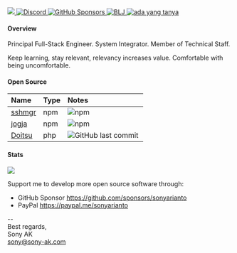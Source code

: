 <a href="https://sony-ak.com" target="_blank">
  <img src="https://komarev.com/ghpvc/?username=sonyarianto&color=blueviolet&style=flat">
</a>
<a href="https://discord.com/channels/1089563520988893306/1089563522100375604" target="_blank">
  <img alt="Discord" src="https://img.shields.io/discord/1089563520988893306">
</a>
<a href="https://github.com/sponsors/sonyarianto" target="_blank">
  <img alt="GitHub Sponsors" src="https://img.shields.io/github/sponsors/sonyarianto">
</a>
<a href="https://youtube.com/@bljdev" target="_blank">
  <img alt="BLJ" src="https://img.shields.io/youtube/channel/views/UCTgD0-13PPQux8zZ6UQTYLA?style=social&label=YouTube">
</a>
<a href="https://youtube.com/@adayangtanya" target="_blank">
  <img alt="ada yang tanya" src="https://img.shields.io/youtube/channel/views/UCD5gydSn9mTyZruSR0Filvw?style=social&label=YouTube">
</a>

#### Overview

Principal Full-Stack Engineer. System Integrator. Member of Technical Staff.

Keep learning, stay relevant, relevancy increases value. Comfortable with being uncomfortable.

#### Open Source

| Name | Type | Notes |
|:-|:-|:-|
| <a href="https://npmjs.com/package/sshmgr" target="_blank">sshmgr</a> | npm | <a href="https://npmjs.com/package/sshmgr" target="_blank"><img align="left" alt="npm" src="https://img.shields.io/npm/dt/sshmgr" alt=""/></a> |
| <a href="https://npmjs.com/package/jogja" target="_blank">jogja</a> | npm | <a href="https://npmjs.com/package/jogja" target="_blank"><img align="left" alt="npm" src="https://img.shields.io/npm/dt/jogja" alt=""/></a> |
| <a href="https://github.com/sonyarianto/doitsu" target="_blank">Doitsu</a> | php | <a href="https://github.com/sonyarianto/doitsu" target="_blank"><img align="left" alt="GitHub last commit" src="https://img.shields.io/github/last-commit/sonyarianto/doitsu"></a> |

#### Stats
![](https://github-readme-stats-ten-gilt.vercel.app/api?username=sonyarianto&show_icons=true&count_private=true&theme=)

Support me to develop more open source software through:

- GitHub Sponsor https://github.com/sponsors/sonyarianto
- PayPal https://paypal.me/sonyarianto

--<br>
Best regards,<br>
Sony AK<br>
sony@sony-ak.com
